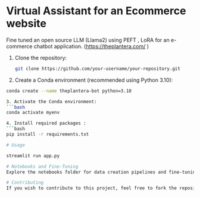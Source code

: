 # Virtual Assistant for an Ecommerce website
Fine tuned an open source LLM (Llama2) using PEFT , LoRA for an e-commerce chatbot application.
(https://theplantera.com/ )

1. Clone the repository:
   ```bash
   git clone https://github.com/your-username/your-repository.git

2. Create a Conda environment (recommended using Python 3.10):
 ```bash
conda create --name theplantera-bot python=3.10

3. Activate the Conda environment:
 ```bash
conda activate myenv

4. Install required packages :
 ```bash
pip install -r requirements.txt

# Usage

streamlit run app.py

# Notebooks and Fine-Tuning
Explore the notebooks folder for data creation pipelines and fine-tuning code for the Llama2 model.

# Contributing
If you wish to contribute to this project, feel free to fork the repository and submit pull requests.
